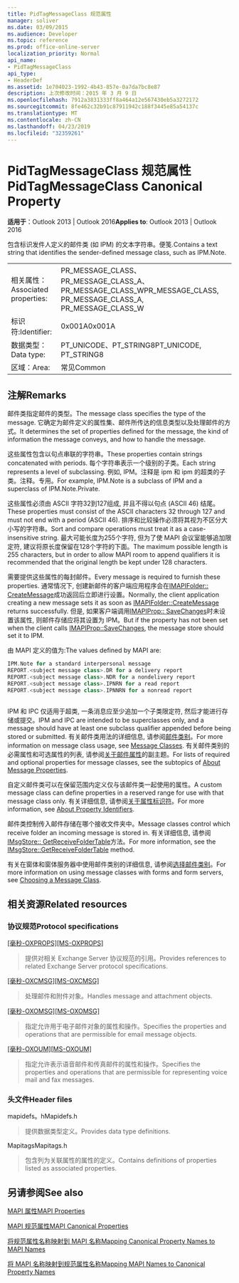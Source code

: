 ```yaml
---
title: PidTagMessageClass 规范属性
manager: soliver
ms.date: 03/09/2015
ms.audience: Developer
ms.topic: reference
ms.prod: office-online-server
localization_priority: Normal
api_name:
- PidTagMessageClass
api_type:
- HeaderDef
ms.assetid: 1e704023-1992-4b43-857e-0a7da7bc8e87
description: 上次修改时间：2015 年 3 月 9 日
ms.openlocfilehash: 7912a3831333ff8a464a12e567430eb5a3272172
ms.sourcegitcommit: 8fe462c32b91c87911942c188f3445e85a54137c
ms.translationtype: MT
ms.contentlocale: zh-CN
ms.lasthandoff: 04/23/2019
ms.locfileid: "32359261"
---
```

# <a name="pidtagmessageclass-canonical-property"></a><span data-ttu-id="348e0-103">PidTagMessageClass 规范属性</span><span class="sxs-lookup"><span data-stu-id="348e0-103">PidTagMessageClass Canonical Property</span></span>

  
  
<span data-ttu-id="348e0-104">**适用于**：Outlook 2013 | Outlook 2016</span><span class="sxs-lookup"><span data-stu-id="348e0-104">**Applies to**: Outlook 2013 | Outlook 2016</span></span> 
  
<span data-ttu-id="348e0-105">包含标识发件人定义的邮件类 (如 IPM) 的文本字符串。便笺.</span><span class="sxs-lookup"><span data-stu-id="348e0-105">Contains a text string that identifies the sender-defined message class, such as IPM.Note.</span></span> 
  
|||
|:-----|:-----|
|<span data-ttu-id="348e0-106">相关属性：</span><span class="sxs-lookup"><span data-stu-id="348e0-106">Associated properties:</span></span>  <br/> |<span data-ttu-id="348e0-107">PR_MESSAGE_CLASS、PR_MESSAGE_CLASS_A、PR_MESSAGE_CLASS_W</span><span class="sxs-lookup"><span data-stu-id="348e0-107">PR_MESSAGE_CLASS, PR_MESSAGE_CLASS_A, PR_MESSAGE_CLASS_W</span></span>  <br/> |
|<span data-ttu-id="348e0-108">标识符:</span><span class="sxs-lookup"><span data-stu-id="348e0-108">Identifier:</span></span>  <br/> |<span data-ttu-id="348e0-109">0x001A</span><span class="sxs-lookup"><span data-stu-id="348e0-109">0x001A</span></span>  <br/> |
|<span data-ttu-id="348e0-110">数据类型：</span><span class="sxs-lookup"><span data-stu-id="348e0-110">Data type:</span></span>  <br/> |<span data-ttu-id="348e0-111">PT_UNICODE、PT_STRING8</span><span class="sxs-lookup"><span data-stu-id="348e0-111">PT_UNICODE, PT_STRING8</span></span>  <br/> |
|<span data-ttu-id="348e0-112">区域：</span><span class="sxs-lookup"><span data-stu-id="348e0-112">Area:</span></span>  <br/> |<span data-ttu-id="348e0-113">常见</span><span class="sxs-lookup"><span data-stu-id="348e0-113">Common</span></span>  <br/> |
   
## <a name="remarks"></a><span data-ttu-id="348e0-114">注解</span><span class="sxs-lookup"><span data-stu-id="348e0-114">Remarks</span></span>

<span data-ttu-id="348e0-115">邮件类指定邮件的类型。</span><span class="sxs-lookup"><span data-stu-id="348e0-115">The message class specifies the type of the message.</span></span> <span data-ttu-id="348e0-116">它确定为邮件定义的属性集、邮件所传达的信息类型以及处理邮件的方式。</span><span class="sxs-lookup"><span data-stu-id="348e0-116">It determines the set of properties defined for the message, the kind of information the message conveys, and how to handle the message.</span></span> 
  
<span data-ttu-id="348e0-117">这些属性包含以句点串联的字符串。</span><span class="sxs-lookup"><span data-stu-id="348e0-117">These properties contain strings concatenated with periods.</span></span> <span data-ttu-id="348e0-118">每个字符串表示一个级别的子类。</span><span class="sxs-lookup"><span data-stu-id="348e0-118">Each string represents a level of subclassing.</span></span> <span data-ttu-id="348e0-119">例如, IPM。注释是 ipm 和 ipm 的超类的子类。注释。专用。</span><span class="sxs-lookup"><span data-stu-id="348e0-119">For example, IPM.Note is a subclass of IPM and a superclass of IPM.Note.Private.</span></span> 
  
<span data-ttu-id="348e0-120">这些属性必须由 ASCII 字符32到127组成, 并且不得以句点 (ASCII 46) 结尾。</span><span class="sxs-lookup"><span data-stu-id="348e0-120">These properties must consist of the ASCII characters 32 through 127 and must not end with a period (ASCII 46).</span></span> <span data-ttu-id="348e0-121">排序和比较操作必须将其视为不区分大小写的字符串。</span><span class="sxs-lookup"><span data-stu-id="348e0-121">Sort and compare operations must treat it as a case-insensitive string.</span></span> <span data-ttu-id="348e0-122">最大可能长度为255个字符, 但为了使 MAPI 会议室能够追加限定符, 建议将原长度保留在128个字符的下面。</span><span class="sxs-lookup"><span data-stu-id="348e0-122">The maximum possible length is 255 characters, but in order to allow MAPI room to append qualifiers it is recommended that the original length be kept under 128 characters.</span></span> 
  
<span data-ttu-id="348e0-123">需要提供这些属性的每封邮件。</span><span class="sxs-lookup"><span data-stu-id="348e0-123">Every message is required to furnish these properties.</span></span> <span data-ttu-id="348e0-124">通常情况下, 创建新邮件的客户端应用程序会在[IMAPIFolder:: CreateMessage](imapifolder-createmessage.md)成功返回后立即进行设置。</span><span class="sxs-lookup"><span data-stu-id="348e0-124">Normally, the client application creating a new message sets it as soon as [IMAPIFolder::CreateMessage](imapifolder-createmessage.md) returns successfully.</span></span> <span data-ttu-id="348e0-125">但是, 如果客户端调用[IMAPIProp:: SaveChanges](imapiprop-savechanges.md)时未设置该属性, 则邮件存储应将其设置为 IPM。</span><span class="sxs-lookup"><span data-stu-id="348e0-125">But if the property has not been set when the client calls [IMAPIProp::SaveChanges](imapiprop-savechanges.md), the message store should set it to IPM.</span></span> 
  
<span data-ttu-id="348e0-126">由 MAPI 定义的值为:</span><span class="sxs-lookup"><span data-stu-id="348e0-126">The values defined by MAPI are:</span></span> 
  
```cpp
IPM.Note for a standard interpersonal message 
REPORT.<subject message class>.DR for a delivery report 
REPORT.<subject message class>.NDR for a nondelivery report 
REPORT.<subject message class>.IPNRN for a read report 
REPORT.<subject message class>.IPNNRN for a nonread report 
 
```

<span data-ttu-id="348e0-127">IPM 和 IPC 仅适用于超类, 一条消息应至少追加一个子类限定符, 然后才能进行存储或提交。</span><span class="sxs-lookup"><span data-stu-id="348e0-127">IPM and IPC are intended to be superclasses only, and a message should have at least one subclass qualifier appended before being stored or submitted.</span></span> <span data-ttu-id="348e0-128">有关邮件类用法的详细信息, 请参阅[邮件类别](mapi-message-classes.md)。</span><span class="sxs-lookup"><span data-stu-id="348e0-128">For more information on message class usage, see [Message Classes](mapi-message-classes.md).</span></span> <span data-ttu-id="348e0-129">有关邮件类别的必需属性和可选属性的列表, 请参阅[关于邮件属性](message-properties-overview.md)的副主题。</span><span class="sxs-lookup"><span data-stu-id="348e0-129">For lists of required and optional properties for message classes, see the subtopics of [About Message Properties](message-properties-overview.md).</span></span>
  
<span data-ttu-id="348e0-130">自定义邮件类可以在保留范围内定义仅与该邮件类一起使用的属性。</span><span class="sxs-lookup"><span data-stu-id="348e0-130">A custom message class can define properties in a reserved range for use with that message class only.</span></span> <span data-ttu-id="348e0-131">有关详细信息, 请参阅[关于属性标识符](mapi-property-identifier-overview.md)。</span><span class="sxs-lookup"><span data-stu-id="348e0-131">For more information, see [About Property Identifiers](mapi-property-identifier-overview.md).</span></span> 
  
<span data-ttu-id="348e0-132">邮件类控制传入邮件存储在哪个接收文件夹中。</span><span class="sxs-lookup"><span data-stu-id="348e0-132">Message classes control which receive folder an incoming message is stored in.</span></span> <span data-ttu-id="348e0-133">有关详细信息, 请参阅[IMsgStore:: GetReceiveFolderTable](imsgstore-getreceivefoldertable.md)方法。</span><span class="sxs-lookup"><span data-stu-id="348e0-133">For more information, see the [IMsgStore::GetReceiveFolderTable](imsgstore-getreceivefoldertable.md) method.</span></span> 
  
<span data-ttu-id="348e0-134">有关在窗体和窗体服务器中使用邮件类别的详细信息, 请参阅[选择邮件类别](choosing-a-message-class.md)。</span><span class="sxs-lookup"><span data-stu-id="348e0-134">For more information on using message classes with forms and form servers, see [Choosing a Message Class](choosing-a-message-class.md).</span></span> 
  
## <a name="related-resources"></a><span data-ttu-id="348e0-135">相关资源</span><span class="sxs-lookup"><span data-stu-id="348e0-135">Related resources</span></span>

### <a name="protocol-specifications"></a><span data-ttu-id="348e0-136">协议规范</span><span class="sxs-lookup"><span data-stu-id="348e0-136">Protocol specifications</span></span>

<span data-ttu-id="348e0-137">[[毫秒-OXPROPS]](https://msdn.microsoft.com/library/f6ab1613-aefe-447d-a49c-18217230b148%28Office.15%29.aspx)</span><span class="sxs-lookup"><span data-stu-id="348e0-137">[[MS-OXPROPS]](https://msdn.microsoft.com/library/f6ab1613-aefe-447d-a49c-18217230b148%28Office.15%29.aspx)</span></span>
  
> <span data-ttu-id="348e0-138">提供对相关 Exchange Server 协议规范的引用。</span><span class="sxs-lookup"><span data-stu-id="348e0-138">Provides references to related Exchange Server protocol specifications.</span></span>
    
<span data-ttu-id="348e0-139">[[毫秒-OXCMSG]](https://msdn.microsoft.com/library/7fd7ec40-deec-4c06-9493-1bc06b349682%28Office.15%29.aspx)</span><span class="sxs-lookup"><span data-stu-id="348e0-139">[[MS-OXCMSG]](https://msdn.microsoft.com/library/7fd7ec40-deec-4c06-9493-1bc06b349682%28Office.15%29.aspx)</span></span>
  
> <span data-ttu-id="348e0-140">处理邮件和附件对象。</span><span class="sxs-lookup"><span data-stu-id="348e0-140">Handles message and attachment objects.</span></span>
    
<span data-ttu-id="348e0-141">[[毫秒-OXOMSG]](https://msdn.microsoft.com/library/daa9120f-f325-4afb-a738-28f91049ab3c%28Office.15%29.aspx)</span><span class="sxs-lookup"><span data-stu-id="348e0-141">[[MS-OXOMSG]](https://msdn.microsoft.com/library/daa9120f-f325-4afb-a738-28f91049ab3c%28Office.15%29.aspx)</span></span>
  
> <span data-ttu-id="348e0-142">指定允许用于电子邮件对象的属性和操作。</span><span class="sxs-lookup"><span data-stu-id="348e0-142">Specifies the properties and operations that are permissible for email message objects.</span></span>
    
<span data-ttu-id="348e0-143">[[毫秒-OXOUM]](https://msdn.microsoft.com/library/2a0696c5-2caf-4f20-87fb-085db430afec%28Office.15%29.aspx)</span><span class="sxs-lookup"><span data-stu-id="348e0-143">[[MS-OXOUM]](https://msdn.microsoft.com/library/2a0696c5-2caf-4f20-87fb-085db430afec%28Office.15%29.aspx)</span></span>
  
> <span data-ttu-id="348e0-144">指定允许表示语音邮件和传真邮件的属性和操作。</span><span class="sxs-lookup"><span data-stu-id="348e0-144">Specifies the properties and operations that are permissible for representing voice mail and fax messages.</span></span>
    
### <a name="header-files"></a><span data-ttu-id="348e0-145">头文件</span><span class="sxs-lookup"><span data-stu-id="348e0-145">Header files</span></span>

<span data-ttu-id="348e0-146">mapidefs。h</span><span class="sxs-lookup"><span data-stu-id="348e0-146">Mapidefs.h</span></span>
  
> <span data-ttu-id="348e0-147">提供数据类型定义。</span><span class="sxs-lookup"><span data-stu-id="348e0-147">Provides data type definitions.</span></span>
    
<span data-ttu-id="348e0-148">Mapitags</span><span class="sxs-lookup"><span data-stu-id="348e0-148">Mapitags.h</span></span>
  
> <span data-ttu-id="348e0-149">包含列为关联属性的属性的定义。</span><span class="sxs-lookup"><span data-stu-id="348e0-149">Contains definitions of properties listed as associated properties.</span></span>
    
## <a name="see-also"></a><span data-ttu-id="348e0-150">另请参阅</span><span class="sxs-lookup"><span data-stu-id="348e0-150">See also</span></span>



[<span data-ttu-id="348e0-151">MAPI 属性</span><span class="sxs-lookup"><span data-stu-id="348e0-151">MAPI Properties</span></span>](mapi-properties.md)
  
[<span data-ttu-id="348e0-152">MAPI 规范属性</span><span class="sxs-lookup"><span data-stu-id="348e0-152">MAPI Canonical Properties</span></span>](mapi-canonical-properties.md)
  
[<span data-ttu-id="348e0-153">将规范属性名称映射到 MAPI 名称</span><span class="sxs-lookup"><span data-stu-id="348e0-153">Mapping Canonical Property Names to MAPI Names</span></span>](mapping-canonical-property-names-to-mapi-names.md)
  
[<span data-ttu-id="348e0-154">将 MAPI 名称映射到规范属性名称</span><span class="sxs-lookup"><span data-stu-id="348e0-154">Mapping MAPI Names to Canonical Property Names</span></span>](mapping-mapi-names-to-canonical-property-names.md)

